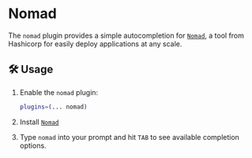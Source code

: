 # Nomad

The `nomad` plugin provides a simple autocompletion for
[`Nomad`](HTTPS://nomadproject.io/), a tool from Hashicorp for easily deploy
applications at any scale.

## 🛠️ Usage

1. Enable the `nomad` plugin:

    ```zsh
    plugins=(... nomad)
    ```

2. Install [`Nomad`](HTTPS://nomadproject.io/)

3. Type `nomad` into your prompt and hit `TAB` to see available completion
   options.
